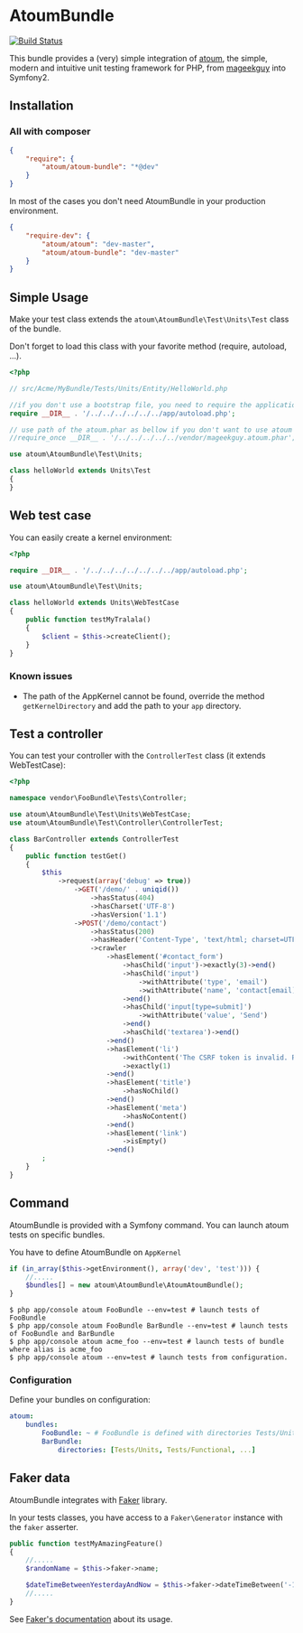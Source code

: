 AtoumBundle
===========

[![Build Status](https://secure.travis-ci.org/atoum/AtoumBundle.png)](http://travis-ci.org/atoum/AtoumBundle)

This bundle provides a (very) simple integration of [atoum](https://github.com/atoum/atoum), the simple, modern and
intuitive unit testing framework for PHP, from [mageekguy](https://github.com/mageekguy) into Symfony2.

## Installation

### All with composer

```json
{
    "require": {
        "atoum/atoum-bundle": "*@dev"
    }
}
```

In most of the cases you don't need AtoumBundle in your production environment.

```json
{
    "require-dev": {
        "atoum/atoum": "dev-master",
        "atoum/atoum-bundle": "dev-master"
    }
}
```

## Simple Usage

Make your test class extends the ```atoum\AtoumBundle\Test\Units\Test``` class of the bundle.

Don't forget to load this class with your favorite method (require, autoload, ...).

``` php
<?php

// src/Acme/MyBundle/Tests/Units/Entity/HelloWorld.php

//if you don't use a bootstrap file, you need to require the application autoload
require __DIR__ . '/../../../../../../app/autoload.php';

// use path of the atoum.phar as bellow if you don't want to use atoum via composer
//require_once __DIR__ . '/../../../../../vendor/mageekguy.atoum.phar';

use atoum\AtoumBundle\Test\Units;

class helloWorld extends Units\Test
{
}
```

## Web test case

You can easily create a kernel environment:

``` php
<?php

require __DIR__ . '/../../../../../../../app/autoload.php';

use atoum\AtoumBundle\Test\Units;

class helloWorld extends Units\WebTestCase
{
    public function testMyTralala()
    {
        $client = $this->createClient();
    }
}
```

### Known issues

- The path of the AppKernel cannot be found, override the method ```getKernelDirectory```
and add the path to your ```app``` directory.

## Test a controller

You can test your controller with the ```ControllerTest``` class (it extends WebTestCase):

``` php
<?php

namespace vendor\FooBundle\Tests\Controller;

use atoum\AtoumBundle\Test\Units\WebTestCase;
use atoum\AtoumBundle\Test\Controller\ControllerTest;

class BarController extends ControllerTest
{
    public function testGet()
    {
        $this
            ->request(array('debug' => true))
                ->GET('/demo/' . uniqid())
                    ->hasStatus(404)
                    ->hasCharset('UTF-8')
                    ->hasVersion('1.1')
                ->POST('/demo/contact')
                    ->hasStatus(200)
                    ->hasHeader('Content-Type', 'text/html; charset=UTF-8')
                    ->crawler
                        ->hasElement('#contact_form')
                            ->hasChild('input')->exactly(3)->end()
                            ->hasChild('input')
                                ->withAttribute('type', 'email')
                                ->withAttribute('name', 'contact[email]')
                            ->end()
                            ->hasChild('input[type=submit]')
                                ->withAttribute('value', 'Send')
                            ->end()
                            ->hasChild('textarea')->end()
                        ->end()
                        ->hasElement('li')
                            ->withContent('The CSRF token is invalid. Please try to resubmit the form.')
                            ->exactly(1)
                        ->end()
                        ->hasElement('title')
                            ->hasNoChild()
                        ->end()
                        ->hasElement('meta')
                            ->hasNoContent()
                        ->end()
                        ->hasElement('link')
                            ->isEmpty()
                        ->end()
        ;
    }
}
```

## Command

AtoumBundle is provided with a Symfony command. You can launch atoum tests on specific bundles.

You have to define AtoumBundle on `AppKernel`

```php
if (in_array($this->getEnvironment(), array('dev', 'test'))) {
    //.....
    $bundles[] = new atoum\AtoumBundle\AtoumAtoumBundle();
}
```

```shell
$ php app/console atoum FooBundle --env=test # launch tests of FooBundle
$ php app/console atoum FooBundle BarBundle --env=test # launch tests of FooBundle and BarBundle
$ php app/console atoum acme_foo --env=test # launch tests of bundle where alias is acme_foo
$ php app/console atoum --env=test # launch tests from configuration.
```

### Configuration

Define your bundles on configuration:

```yaml
atoum:
    bundles:
        FooBundle: ~ # FooBundle is defined with directories Tests/Units, Tests/Controller
        BarBundle:
            directories: [Tests/Units, Tests/Functional, ...]
```

## Faker data

AtoumBundle integrates with [Faker](https://github.com/fzaninotto/Faker) library.

In your tests classes, you have access to a ```Faker\Generator``` instance with the ```faker``` asserter.

```php
public function testMyAmazingFeature()
{
    //.....
    $randomName = $this->faker->name;

    $dateTimeBetweenYesterdayAndNow = $this->faker->dateTimeBetween('-1 day', 'now');
    //.....
}
```

See [Faker's documentation](https://github.com/fzaninotto/Faker#basic-usage) about its usage.
